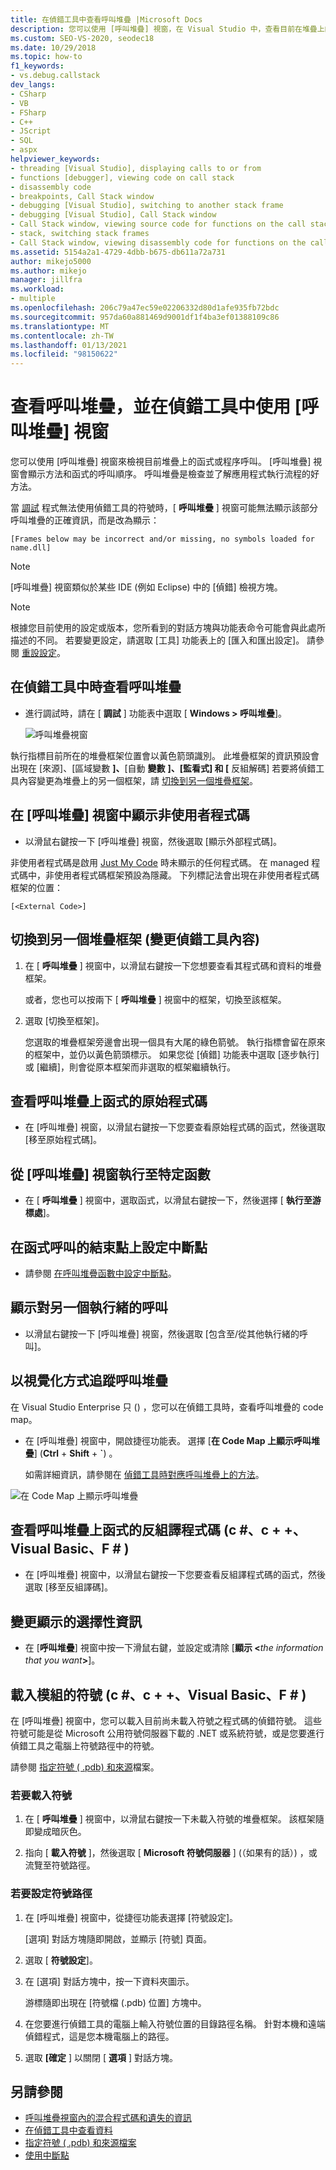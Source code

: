```yaml
---
title: 在偵錯工具中查看呼叫堆疊 |Microsoft Docs
description: 您可以使用 [呼叫堆疊] 視窗，在 Visual Studio 中，查看目前在堆疊上的函數或程序呼叫。
ms.custom: SEO-VS-2020, seodec18
ms.date: 10/29/2018
ms.topic: how-to
f1_keywords:
- vs.debug.callstack
dev_langs:
- CSharp
- VB
- FSharp
- C++
- JScript
- SQL
- aspx
helpviewer_keywords:
- threading [Visual Studio], displaying calls to or from
- functions [debugger], viewing code on call stack
- disassembly code
- breakpoints, Call Stack window
- debugging [Visual Studio], switching to another stack frame
- debugging [Visual Studio], Call Stack window
- Call Stack window, viewing source code for functions on the call stack
- stack, switching stack frames
- Call Stack window, viewing disassembly code for functions on the call stack
ms.assetid: 5154a2a1-4729-4dbb-b675-db611a72a731
author: mikejo5000
ms.author: mikejo
manager: jillfra
ms.workload:
- multiple
ms.openlocfilehash: 206c79a47ec59e02206332d80d1afe935fb72bdc
ms.sourcegitcommit: 957da60a881469d9001df1f4ba3ef01388109c86
ms.translationtype: MT
ms.contentlocale: zh-TW
ms.lasthandoff: 01/13/2021
ms.locfileid: "98150622"
---
```

# <a name="view-the-call-stack-and-use-the-call-stack-window-in-the-debugger"></a>查看呼叫堆疊，並在偵錯工具中使用 [呼叫堆疊] 視窗

您可以使用 [呼叫堆疊] 視窗來檢視目前堆疊上的函式或程序呼叫。 [呼叫堆疊] 視窗會顯示方法和函式的呼叫順序。 呼叫堆疊是檢查並了解應用程式執行流程的好方法。

當 [調試](#bkmk_symbols) 程式無法使用偵錯工具的符號時，[ **呼叫堆疊** ] 視窗可能無法顯示該部分呼叫堆疊的正確資訊，而是改為顯示：

`[Frames below may be incorrect and/or missing, no symbols loaded for name.dll]`

> [!NOTE]
> [呼叫堆疊] 視窗類似於某些 IDE (例如 Eclipse) 中的 [偵錯] 檢視方塊。

> [!NOTE]
> 根據您目前使用的設定或版本，您所看到的對話方塊與功能表命令可能會與此處所描述的不同。 若要變更設定，請選取 [工具] 功能表上的 [匯入和匯出設定]。  請參閱 [重設設定](../ide/environment-settings.md#reset-settings)。

## <a name="view-the-call-stack-while-in-the-debugger"></a>在偵錯工具中時查看呼叫堆疊

- 進行調試時，請在 [ **調試** ] 功能表中選取 [ **Windows > 呼叫堆疊**]。

  ![呼叫堆疊視窗](../debugger/media/dbg_basics_callstack_window.png "CallStackWindow")

執行指標目前所在的堆疊框架位置會以黃色箭頭識別。 此堆疊框架的資訊預設會出現在 [來源]、[區域變數 **]、**[自動 **變數** **]、[監看式] 和 [** 反組解碼]  若要將偵錯工具內容變更為堆疊上的另一個框架，請 [切換到另一個堆疊框架](#bkmk_switch)。

## <a name="display-non-user-code-in-the-call-stack-window"></a>在 [呼叫堆疊] 視窗中顯示非使用者程式碼

- 以滑鼠右鍵按一下 [呼叫堆疊] 視窗，然後選取 [顯示外部程式碼]。

非使用者程式碼是啟用 [Just My Code](../debugger/just-my-code.md) 時未顯示的任何程式碼。 在 managed 程式碼中，非使用者程式碼框架預設為隱藏。 下列標記法會出現在非使用者程式碼框架的位置：

`[<External Code>]`

## <a name="switch-to-another-stack-frame-change-the-debugger-context"></a><a name="bkmk_switch"></a> 切換到另一個堆疊框架 (變更偵錯工具內容) 

1. 在 [ **呼叫堆疊** ] 視窗中，以滑鼠右鍵按一下您想要查看其程式碼和資料的堆疊框架。

    或者，您也可以按兩下 [ **呼叫堆疊** ] 視窗中的框架，切換至該框架。

2. 選取 [切換至框架]。

     您選取的堆疊框架旁邊會出現一個具有大尾的綠色箭號。 執行指標會留在原來的框架中，並仍以黃色箭頭標示。 如果您從 [偵錯] 功能表中選取 [逐步執行] 或 [繼續]，則會從原本框架而非選取的框架繼續執行。

## <a name="view-the-source-code-for-a-function-on-the-call-stack"></a>查看呼叫堆疊上函式的原始程式碼

- 在 [呼叫堆疊] 視窗，以滑鼠右鍵按一下您要查看原始程式碼的函式，然後選取 [移至原始程式碼]。

## <a name="run-to-a-specific-function-from-the-call-stack-window"></a>從 [呼叫堆疊] 視窗執行至特定函數

- 在 [ **呼叫堆疊** ] 視窗中，選取函式，以滑鼠右鍵按一下，然後選擇 [ **執行至游標處**]。

## <a name="set-a-breakpoint-on-the-exit-point-of-a-function-call"></a>在函式呼叫的結束點上設定中斷點

- 請參閱 [在呼叫堆疊函數中設定中斷點](../debugger/using-breakpoints.md#BKMK_Set_a_breakpoint_from_debugger_windows)。

## <a name="display-calls-to-or-from-another-thread"></a>顯示對另一個執行緒的呼叫

- 以滑鼠右鍵按一下 [呼叫堆疊] 視窗，然後選取 [包含至/從其他執行緒的呼叫]。

## <a name="visually-trace-the-call-stack"></a>以視覺化方式追蹤呼叫堆疊

在 Visual Studio Enterprise 只 () ，您可以在偵錯工具時，查看呼叫堆疊的 code map。

- 在 [呼叫堆疊] 視窗中，開啟捷徑功能表。 選擇 [**在 Code Map 上顯示呼叫堆疊**] (**Ctrl**  +  **Shift**  +  **`**) 。

    如需詳細資訊，請參閱在 [偵錯工具時對應呼叫堆疊上的方法](../debugger/map-methods-on-the-call-stack-while-debugging-in-visual-studio.md)。

![在 Code Map 上顯示呼叫堆疊](../debugger/media/dbg_basics_show_call_stack_on_code_map.gif "ShowCallStackOnCodeMap")

## <a name="view-the-disassembly-code-for-a-function-on-the-call-stack-c-c-visual-basic-f"></a>查看呼叫堆疊上函式的反組譯程式碼 (c #、c + +、Visual Basic、F # ) 

- 在 [呼叫堆疊] 視窗中，以滑鼠右鍵按一下您要查看反組譯程式碼的函式，然後選取 [移至反組譯碼]。

## <a name="change-the-optional-information-displayed"></a>變更顯示的選擇性資訊

- 在 [**呼叫堆疊**] 視窗中按一下滑鼠右鍵，並設定或清除 [**顯示 \<**_the information that you want_**>**]。

## <a name="load-symbols-for-a-module-c-c-visual-basic-f"></a><a name="bkmk_symbols"></a> 載入模組的符號 (c #、c + +、Visual Basic、F # ) 

在 [呼叫堆疊] 視窗中，您可以載入目前尚未載入符號之程式碼的偵錯符號。 這些符號可能是從 Microsoft 公用符號伺服器下載的 .NET 或系統符號，或是您要進行偵錯工具之電腦上符號路徑中的符號。

請參閱 [指定符號 ( .pdb) 和來源](../debugger/specify-symbol-dot-pdb-and-source-files-in-the-visual-studio-debugger.md)檔案。

### <a name="to-load-symbols"></a>若要載入符號

1. 在 [ **呼叫堆疊** ] 視窗中，以滑鼠右鍵按一下未載入符號的堆疊框架。 該框架隨即變成暗灰色。

2. 指向 [ **載入符號** ]，然後選取 [ **Microsoft 符號伺服器** ] (（如果有的話）) ，或流覽至符號路徑。

### <a name="to-set-the-symbol-path"></a>若要設定符號路徑

1. 在 [呼叫堆疊] 視窗中，從捷徑功能表選擇 [符號設定]。

     [選項] 對話方塊隨即開啟，並顯示 [符號] 頁面。

2. 選取 [ **符號設定**]。

3. 在 [選項] 對話方塊中，按一下資料夾圖示。

     游標隨即出現在 [符號檔 (.pdb) 位置] 方塊中。

4. 在您要進行偵錯工具的電腦上輸入符號位置的目錄路徑名稱。 針對本機和遠端偵錯程式，這是您本機電腦上的路徑。

5. 選取 **[確定** ] 以關閉 [ **選項** ] 對話方塊。

## <a name="see-also"></a>另請參閱

- [呼叫堆疊視窗內的混合程式碼和遺失的資訊](../debugger/mixed-code-and-missing-information-in-the-call-stack-window.md)
- [在偵錯工具中查看資料](../debugger/viewing-data-in-the-debugger.md)
- [指定符號 ( .pdb) 和來源檔案](../debugger/specify-symbol-dot-pdb-and-source-files-in-the-visual-studio-debugger.md)
- [使用中斷點](../debugger/using-breakpoints.md)